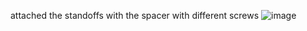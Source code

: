 attached the standoffs with the spacer with different screws
![image](https://github.com/morotonai/replac3d/assets/156618723/c33e89cd-0f5c-4699-b5bb-2e63d077e430)
